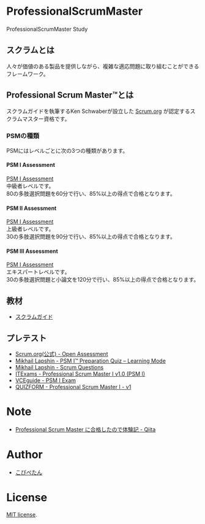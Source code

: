 # ProfessionalScrumMaster
ProfessionalScrumMaster Study
　　
## スクラムとは
人々が価値のある製品を提供しながら、複雑な適応問題に取り組むことができるフレームワーク。

## Professional Scrum Master™とは
スクラムガイドを執筆するKen Schwaberが設立した [Scrum.org](https://www.scrum.org) が認定するスクラムマスター資格です。

### PSMの種類

PSMにはレベルごとに次の3つの種類があります。

#### PSM I Assessment
[PSM I Assessment](https://www.scrum.org/professional-scrum-master-i-certification)<br>
中級者レベルです。<br>
80の多肢選択問題を60分で行い、85%以上の得点で合格となります。

#### PSM II Assessment
[PSM I Assessment](https://www.scrum.org/professional-scrum-master-ii-certification)<br>
上級者レベルです。<br>
30の多肢選択問題を90分で行い、85%以上の得点で合格となります。

#### PSM III Assessment
[PSM I Assessment](https://www.scrum.org/professional-scrum-master-iii-certification)<br>
エキスパートレベルです。<br>
30の多肢選択問題と小論文を120分で行い、85%以上の得点で合格となります。

## 教材
* [スクラムガイド](https://scrummaster.jp/scrum-guide)

## プレテスト
* [Scrum.org(公式) - Open Assessment](https://www.scrum.org/open-assessments/scrum-open)
* [Mikhail Lapshin - PSM I™ Preparation Quiz – Learning Mode](https://mlapshin.com/index.php/scrum-quizzes/sm-learning-mode)
* [Mikhail Lapshin - Scrum Questions](https://mlapshin.com/index.php/blog/scrum-questions)
* [ITExams - Professional Scrum Master I v1.0 (PSM I)](https://www.itexams.com/exam/PSM%20I)
* [VCEguide - PSM I Exam](https://vceguide.com/scrum/psm-i-professional-scrum-master-i)
* [QUIZFORM - Professional Scrum Master I - v1](https://quizform.net/exam/39/learning)

# Note
* [Professional Scrum Master に合格したので体験記 - Qiita](https://qiita.com/MxShun/items/9adb7624a453c5b84c3d)

# Author
* [こぴぺたん](https://twitter.com/c_a_p_engineer)

# License
[MIT license](https://en.wikipedia.org/wiki/MIT_License).
